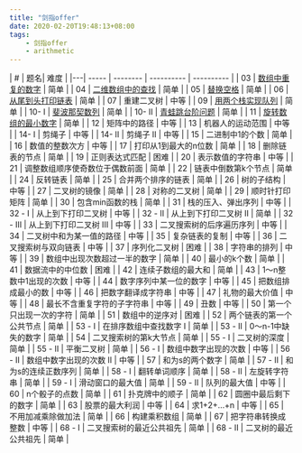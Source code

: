 ```yaml
---
title: "剑指offer"
date: 2020-02-20T19:48:13+08:00
tags: 
    - 剑指offer
    - arithmetic
---
```


| # | 题名| 难度 |
|---| ----- | -------- | ---------- | ---------- |
 | 03 | [数组中重复的数字](shu-zu-zhong-zhong-fu-de-shu-zi-lcof) | 简单 | 
 | 04 | [二维数组中的查找](er-wei-shu-zu-zhong-de-cha-zhao-lcof) | 简单 | 
 | 05 | [替换空格](ti-huan-kong-ge-lcof) | 简单 | 
 | 06 | [从尾到头打印链表](cong-wei-dao-tou-da-yin-lian-biao-lcof) | 简单 | 
 | 07 | 重建二叉树 | 中等 | 
 | 09 | [用两个栈实现队列](cong-wei-dao-tou-da-yin-lian-biao-lcof) | 简单 | 
 | 10- I | [斐波那契数列](fei-bo-na-qi-shu-lie-lcof) | 简单 | 
 | 10- II | [青蛙跳台阶问题](qing-wa-tiao-tai-jie-wen-ti-lcof) | 简单 | 
 | 11 | [旋转数组的最小数字](xuan-zhuan-shu-zu-de-zui-xiao-shu-zi-lcof) | 简单 | 
 | 12 | 矩阵中的路径 | 中等 | 
 | 13 | 机器人的运动范围 | 中等 | 
 | 14- I | 剪绳子 | 中等 | 
 | 14- II | 剪绳子 II | 中等 | 
 | 15 | 二进制中1的个数 | 简单 | 
 | 16 | 数值的整数次方 | 中等 | 
 | 17 | 打印从1到最大的n位数 | 简单 | 
 | 18 | 删除链表的节点 | 简单 | 
 | 19 | 正则表达式匹配 | 困难 | 
 | 20 | 表示数值的字符串 | 中等 | 
 | 21 | 调整数组顺序使奇数位于偶数前面 | 简单 | 
 | 22 | 链表中倒数第k个节点 | 简单 | 
 | 24 | 反转链表 | 简单 | 
 | 25 | 合并两个排序的链表 | 简单 | 
 | 26 | 树的子结构 | 中等 | 
 | 27 | 二叉树的镜像 | 简单 | 
 | 28 | 对称的二叉树 | 简单 | 
 | 29 | 顺时针打印矩阵 | 简单 | 
 | 30 | 包含min函数的栈 | 简单 | 
 | 31 | 栈的压入、弹出序列 | 中等 | 
 | 32 - I | 从上到下打印二叉树 | 中等 | 
 | 32 - II | 从上到下打印二叉树 II | 简单 | 
 | 32 - III | 从上到下打印二叉树 III | 中等 | 
 | 33 | 二叉搜索树的后序遍历序列 | 中等 | 
 | 34 | 二叉树中和为某一值的路径 | 中等 | 
 | 35 | 复杂链表的复制 | 中等 | 
 | 36 | 二叉搜索树与双向链表 | 中等 | 
 | 37 | 序列化二叉树 | 困难 | 
 | 38 | 字符串的排列 | 中等 | 
 | 39 | 数组中出现次数超过一半的数字 | 简单 | 
 | 40 | 最小的k个数 | 简单 | 
 | 41 | 数据流中的中位数 | 困难 | 
 | 42 | 连续子数组的最大和 | 简单 | 
 | 43 | 1～n整数中1出现的次数 | 中等 | 
 | 44 | 数字序列中某一位的数字 | 中等 | 
 | 45 | 把数组排成最小的数 | 中等 | 
 | 46 | 把数字翻译成字符串 | 中等 | 
 | 47 | 礼物的最大价值 | 中等 | 
 | 48 | 最长不含重复字符的子字符串 | 中等 | 
 | 49 | 丑数 | 中等 | 
 | 50 | 第一个只出现一次的字符 | 简单 | 
 | 51 | 数组中的逆序对 | 困难 | 
 | 52 | 两个链表的第一个公共节点 | 简单 | 
 | 53 - I | 在排序数组中查找数字 I | 简单 | 
 | 53 - II | 0～n-1中缺失的数字 | 简单 | 
 | 54 | 二叉搜索树的第k大节点 | 简单 | 
 | 55 - I | 二叉树的深度 | 简单 | 
 | 55 - II | 平衡二叉树 | 简单 | 
 | 56 - I | 数组中数字出现的次数 | 中等 | 
 | 56 - II | 数组中数字出现的次数 II | 中等 | 
 | 57 | 和为s的两个数字 | 简单 | 
 | 57 - II | 和为s的连续正数序列 | 简单 | 
 | 58 - I | 翻转单词顺序 | 简单 | 
 | 58 - II | 左旋转字符串 | 简单 | 
 | 59 - I | 滑动窗口的最大值 | 简单 | 
 | 59 - II | 队列的最大值 | 中等 | 
 | 60 | n个骰子的点数 | 简单 | 
 | 61 | 扑克牌中的顺子 | 简单 | 
 | 62 | 圆圈中最后剩下的数字 | 简单 | 
 | 63 | 股票的最大利润 | 中等 | 
 | 64 | 求1+2+…+n | 中等 | 
 | 65 | 不用加减乘除做加法 | 简单 | 
 | 66 | 构建乘积数组 | 简单 | 
 | 67 | 把字符串转换成整数 | 中等 | 
 | 68 - I | 二叉搜索树的最近公共祖先 | 简单 | 
 | 68 - II | 二叉树的最近公共祖先 | 简单 | 
